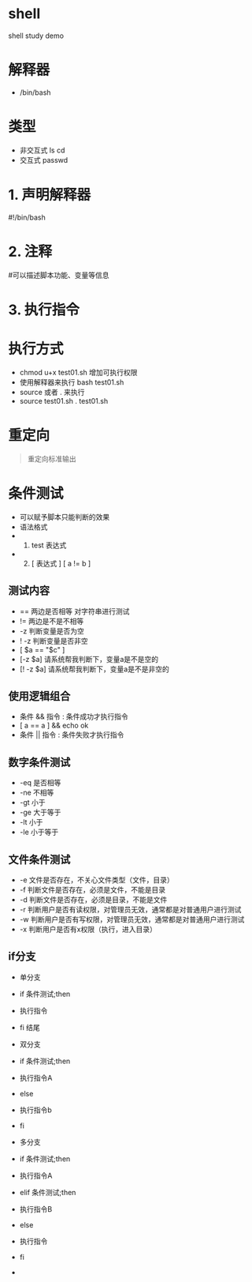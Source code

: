 # shell
shell study demo

# 解释器
- /bin/bash

# 类型
- 非交互式  ls cd
- 交互式 passwd

# 1. 声明解释器
#!/bin/bash

# 2. 注释
#可以描述脚本功能、变量等信息

# 3. 执行指令

# 执行方式
- chmod u+x test01.sh  增加可执行权限
- 使用解释器来执行 bash  test01.sh
- source 或者 . 来执行
- source test01.sh . test01.sh

# 重定向
 > 重定向标准输出
 
 # 条件测试
 - 可以赋予脚本只能判断的效果
 - 语法格式
 - 1. test 表达式
 - 2. [ 表达式 ] [ a != b ]
 ## 测试内容
 - == 两边是否相等 对字符串进行测试
 - != 两边是不是不相等
 - -z 判断变量是否为空
 - ! -z 判断变量是否非空 
 - [ $a == "$c" ]
 - [-z $a] 请系统帮我判断下，变量a是不是空的
 - [! -z $a] 请系统帮我判断下，变量a是不是非空的

## 使用逻辑组合
- 条件 && 指令  : 条件成功才执行指令
- [ a == a ] && echo ok
- 条件 || 指令  : 条件失败才执行指令 

## 数字条件测试
- -eq 是否相等
- -ne 不相等
- -gt 小于
- -ge 大于等于
- -lt 小于
- -le 小于等于

## 文件条件测试
- -e 文件是否存在，不关心文件类型（文件，目录）
- -f 判断文件是否存在，必须是文件，不能是目录
- -d 判断文件是否存在，必须是目录，不能是文件
- -r 判断用户是否有读权限，对管理员无效，通常都是对普通用户进行测试
- -w 判断用户是否有写权限，对管理员无效，通常都是对普通用户进行测试
- -x 判断用户是否有x权限（执行，进入目录）
  
## if分支
- 单分支 
- if 条件测试;then
- 执行指令
- fi 结尾  

- 双分支
- if 条件测试;then
- 执行指令A
- else
- 执行指令b
- fi

- 多分支
- if 条件测试;then
- 执行指令A
- elif 条件测试;then
- 执行指令B
- else
- 执行指令
- fi
- 